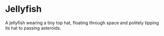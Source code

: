 # Jellyfish
A jellyfish wearing a tiny top hat, floating through space and politely tipping its hat to passing asteroids.
